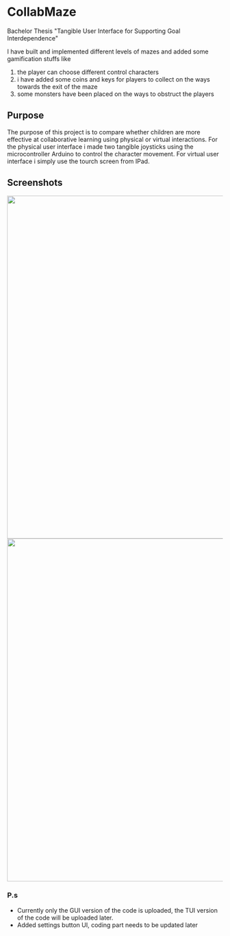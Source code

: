 # CollabMaze
Bachelor Thesis "Tangible User Interface for Supporting Goal Interdependence"

I have built and implemented different levels of mazes and added some gamification stuffs like 
1. the player can choose different control characters
2. i have added some coins and keys for players to collect on the ways towards the exit of the maze
3. some monsters have been placed on the ways to obstruct the players

## Purpose
The purpose of this project is to compare whether children are more effective at collaborative learning using physical or virtual interactions. 
For the physical user interface i made two tangible joysticks using the microcontroller Arduino to control the character movement. 
For virtual user interface i simply use the tourch screen from IPad. 

## Screenshots
<img src="https://github.com/gzhenhan/CollabMaze/assets/57628471/9e6289be-db73-4112-96b2-050589ef2631" width="800">
<img src="https://github.com/gzhenhan/CollabMaze/assets/57628471/764bddab-5876-4ba2-b292-4f49f6c9e696" width="800">


### P.s
- Currently only the GUI version of the code is uploaded, the TUI version of the code will be uploaded later.
- Added settings button UI, coding part needs to be updated later
